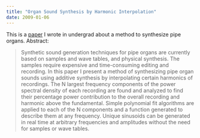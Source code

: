 ```yaml
---
title: "Organ Sound Synthesis by Harmonic Interpolation"
date: 2009-01-06
---
```


This is a [paper](/public/schalmei.pdf) I wrote in undergrad about a method to synthesize pipe organs.
Abstract:

> Synthetic sound generation techniques for pipe organs are currently based on samples and wave tables, and physical synthesis.
> The samples require expensive and time-consuming editing and recording.
> In this paper I present a method of synthesizing pipe organ sounds using additive synthesis by interpolating certain harmonics of recordings.
> The N largest frequency components of the power spectral density of each recording are found and analyzed to find their percentage power contribution to the overall recording and harmonic above the fundamental.
> Simple polynomial fit algorithms are applied to each of the N components and a function generated to describe them at any frequency.
> Unique sinusoids can be generated in real time at arbitrary frequencies and amplitudes without the need for samples or wave tables.
